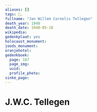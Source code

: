 ```yaml
---
aliases: []
tags: 👤, 
fullname: "Jan Willem Cornelis Tellegen"
death_year: 1940
death_date: 1940-05-10
wikipedia:
gedenkplaat: yes
holocaust_monument:
joods_monument:
oranjehotel:
gedenkboek:
  page: 187
  page_img: 
  uuid: 
  profile_photo: 
sinke_page:
---
```


# J.W.C. Tellegen